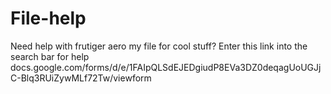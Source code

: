 # File-help
Need help with frutiger aero my file for cool stuff? 
Enter this link into the search bar for help
docs.google.com/forms/d/e/1FAIpQLSdEJEDgiudP8EVa3DZ0deqagUoUGJjC-Blq3RUiZywMLf72Tw/viewform
